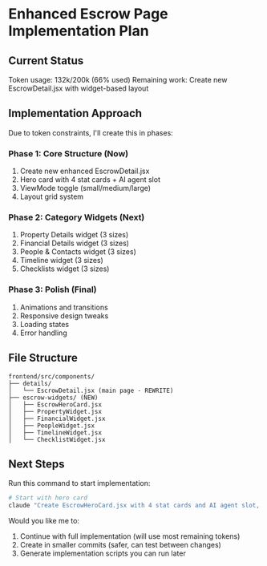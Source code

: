 # Enhanced Escrow Page Implementation Plan

## Current Status
Token usage: 132k/200k (66% used)
Remaining work: Create new EscrowDetail.jsx with widget-based layout

## Implementation Approach

Due to token constraints, I'll create this in phases:

### Phase 1: Core Structure (Now)
1. Create new enhanced EscrowDetail.jsx
2. Hero card with 4 stat cards + AI agent slot
3. ViewMode toggle (small/medium/large)
4. Layout grid system

### Phase 2: Category Widgets (Next)
1. Property Details widget (3 sizes)
2. Financial Details widget (3 sizes)
3. People & Contacts widget (3 sizes)
4. Timeline widget (3 sizes)
5. Checklists widget (3 sizes)

### Phase 3: Polish (Final)
1. Animations and transitions
2. Responsive design tweaks
3. Loading states
4. Error handling

## File Structure

```
frontend/src/components/
├── details/
│   └── EscrowDetail.jsx (main page - REWRITE)
├── escrow-widgets/ (NEW)
│   ├── EscrowHeroCard.jsx
│   ├── PropertyWidget.jsx
│   ├── FinancialWidget.jsx
│   ├── PeopleWidget.jsx
│   ├── TimelineWidget.jsx
│   └── ChecklistWidget.jsx
```

## Next Steps

Run this command to start implementation:
```bash
# Start with hero card
claude "Create EscrowHeroCard.jsx with 4 stat cards and AI agent slot, styled like dashboard"
```

Would you like me to:
1. Continue with full implementation (will use most remaining tokens)
2. Create in smaller commits (safer, can test between changes)
3. Generate implementation scripts you can run later
